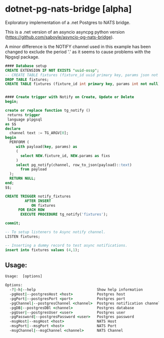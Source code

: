 ﻿# dotnet-pg-nats-bridge [alpha]

Exploratory implementation of a .net Postgres to NATS bridge.

This is a .net version of an asyncio asyncpg python version (https://github.com/saboyle/asyncio-pg-nats-bridge).

A minor difference is the NOTIFY channel used in this example has been changed to exclude the period '.' as it seems to cause problems with the Npgsql package. 

``` sql
#### Database setup
CREATE EXTENSION IF NOT EXISTS "uuid-ossp";
-- CREATE TABLE fixtures (fixture_id uuid primary key, params json not null);
DROP TABLE fixtures;
CREATE TABLE fixtures (fixture_id int primary key, params int not null);


#### Create trigger with Notify on Create, Update or Delete
begin;

create or replace function tg_notify ()
 returns trigger
 language plpgsql
as $$
declare
  channel text := TG_ARGV[0];
begin
  PERFORM (
     with payload(key, params) as
     (
       select NEW.fixture_id, NEW.params as fixs
     )
     select pg_notify(channel, row_to_json(payload)::text)
       from payload
  );
  RETURN NULL;
end;
$$;

CREATE TRIGGER notify_fixtures
         AFTER INSERT
            ON fixtures
      FOR EACH ROW
       EXECUTE PROCEDURE tg_notify('fixtures');

commit;

-- To setup listeners to Async notify channel.
LISTEN fixtures;

-- Inserting a dummy record to test async notifications.
insert into fixtures values (4,1);
```

## Usage:
``` cmd
Usage:  [options]

Options:
  -?|-h|--help                            Show help information
  -pgHost|--postgresHost <host>           Postgres host
  -pgPort|--postgresPort <port>           Postgres port
  -pgChannel|--postgresChannel <channel>  Postgres notification channel
  -pgDB|--postgresDBl <channel>           Postgres database
  -pgUser|--postgresUser <user>           Postgres user
  -pgPassword|--postgresPassword <user>   Postgres password
  -msgHost|--msgHost <host>               NATS Host
  -msgPort|--msgPort <host>               NATS Port
  -msgChannel|--msgChannel <channel>      NATS Channel
  ```
